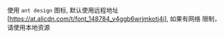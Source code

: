 使用 `ant design` 图标, 默认使用远程地址 [https://at.alicdn.com/t/font_148784_v4ggb6wrjmkotj4i], 如果有网络
限制， 请使用本地资源

